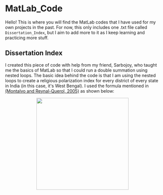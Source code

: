 # MatLab_Code
Hello! This is where you will find the MatLab codes that I have used for my own projects in the past. For now, this only includes one .txt file called `Dissertation_Index`,
but I aim to add more to it as I keep learning and practicing more stuff. 

## Dissertation Index
I created this piece of code with help from my friend, Sarbojoy, who taught me the basics of MatLab so that I could run a double summation using nested loops.
The basic idea behind the code is that I am using the nested loops to create a religious polarization index for every district of every state in India (in this case, it's West
Bengal). I used the formula mentioned in [(Montalvo and Reynal-Querol, 2005)](https://repositori.upf.edu/bitstream/handle/10230/1007/770.pdf?sequence=1&isAllowed=y) as shown below:
<p align="center"><img src="https://github.com/DebarunG/DebarunG/blob/4d18ea445e66f84442c4f51b909a204ba19024b8/Formula.png" width="300"></p>


